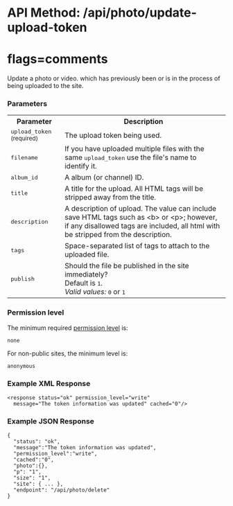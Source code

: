 # API Method: /api/photo/update-upload-token
# flags=comments

Update a photo or video. which has previously been or is in the process of being uploaded to the site.

### Parameters

<table class="pretty">
  <tr><th>Parameter</th><th>Description</th></tr>
  <tr><td><tt>upload_token</tt> <small>(required)</small></td><td>The upload token being used.</td></tr>
  <tr><td><tt>filename</tt></td><td>If you have uploaded multiple files with the same <tt>upload_token</tt> use the file's name to identify it.</td></tr>
  <tr><td><tt>album_id</tt></td><td>A album (or channel) ID.</td></tr>
  <tr><td><tt>title</tt></td><td>A title for the upload. All HTML tags will be stripped away from the title.</td></tr>
  <tr><td><tt>description</tt></td><td>A description of upload. The value can include save HTML tags such as &lt;b&gt; or &lt;p&gt;; however, if any disallowed tags are included, all html with be stripped from the description.</td></tr>
  <tr><td><tt>tags</tt></td><td>Space-separated list of tags to attach to the uploaded file.</td></tr>
  <tr><td><tt>publish</tt></td><td>Should the file be published in the site immediately?<br/>Default is <tt>1</tt>.<br/><i>Valid values:</i> <tt>0</tt> or <tt>1</tt></td></tr>
</table>

### Permission level 

The minimum required [permission level](index#permission-level) is:

    none

For non-public sites, the minimum level is:

    anonymous

### Example XML Response

    <response status="ok" permission_level="write" 
      message="The token information was updated" cached="0"/>

### Example JSON Response

    {
      "status": "ok", 
      "message":"The token information was updated",
      "permission_level":"write",
      "cached":"0",
      "photo":{},
      "p": "1",
      "size": "1",
      "site": { ... },
      "endpoint": "/api/photo/delete"
    }
